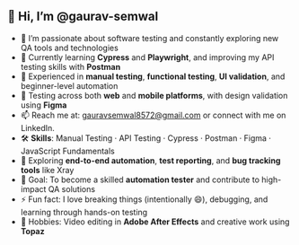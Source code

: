 ## 👋 Hi, I’m @gaurav-semwal

- 👀 I’m passionate about software testing and constantly exploring new QA tools and technologies  
- 🌱 Currently learning **Cypress** and **Playwright**, and improving my API testing skills with **Postman**  
- 🧪 Experienced in **manual testing**, **functional testing**, **UI validation**, and beginner-level automation  
- 💼 Testing across both **web** and **mobile platforms**, with design validation using **Figma**  
- 📫 Reach me at: gauravsemwal8572@gmail.com or connect with me on LinkedIn.  
- 🛠️ **Skills**: Manual Testing · API Testing · Cypress · Postman · Figma · JavaScript Fundamentals  
- 🚀 Exploring **end-to-end automation**, **test reporting**, and **bug tracking tools** like Xray  
- 🎯 Goal: To become a skilled **automation tester** and contribute to high-impact QA solutions  
- ⚡ Fun fact: I love breaking things (intentionally 😄), debugging, and learning through hands-on testing  
- 🎨 Hobbies: Video editing in **Adobe After Effects** and creative work using **Topaz**




<!---
gaurav-semwal/gaurav-semwal is a ✨ special ✨ repository because its `README.md` (this file) appears on your GitHub profile.
You can click the Preview link to take a look at your changes.
--->
